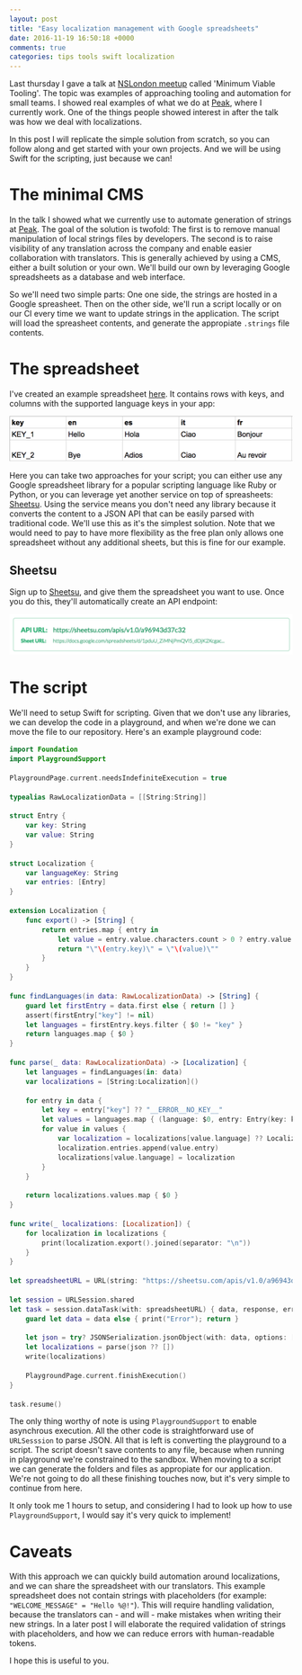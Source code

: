 ```yaml
---
layout: post
title: "Easy localization management with Google spreadsheets"
date: 2016-11-19 16:50:18 +0000
comments: true
categories: tips tools swift localization
---
```


Last thursday I gave a talk at [NSLondon meetup][NSLondon] called 'Minimum Viable Tooling'. The topic was examples of approaching tooling and automation for small teams. I showed real examples of what we do at [Peak][Peak], where I currently work. One of the things people showed interest in after the talk was how we deal with localizations.

In this post I will replicate the simple solution from scratch, so you can follow along and get started with your own projects. And we will be using Swift for the scripting, just because we can!

<!-- more -->

# The minimal CMS

In the talk I showed what we currently use to automate generation of strings at [Peak][Peak]. The goal of the solution is twofold: The first is to remove manual manipulation of local strings files by developers. The second is to raise visibility of any translation across the company and enable easier collaboration with translators. This is generally achieved by using a CMS, either a built solution or your own. We'll build our own by leveraging Google spreadsheets as a database and web interface.

So we'll need two simple parts: One one side, the strings are hosted in a Google spreasheet. Then on the other side, we'll run a script locally or on our CI every time we want to update strings in the application. The script will load the spreasheet contents, and generate the appropiate `.strings` file contents.


# The spreadsheet

I've created an example spreadsheet [here][spreadsheet]. It contains rows with keys, and columns with the supported language keys in your app:

![spreadsheet1](/images/posts/spreadsheet-1.png)

Here you can take two approaches for your script; you can either use any Google spreadsheet library for a popular scripting language like Ruby or Python, or you can leverage yet another service on top of spreasheets: [Sheetsu][Sheetsu]. Using the service means you don't need any library because it converts the content to a JSON API that can be easily parsed with traditional code. We'll use this as it's the simplest solution. Note that we would need to pay to have more flexibility as the free plan only allows one spreadsheet without any additional sheets, but this is fine for our example.

## Sheetsu

Sign up to [Sheetsu][Sheetsu], and give them the spreadsheet you want to use. Once you do this, they'll automatically create an API endpoint:

![sheetsu1](/images/posts/sheetsu-1.png)

# The script

We'll need to setup Swift for scripting. Given that we don't use any libraries, we can develop the code in a playground, and when we're done we can move the file to our repository. Here's an example playground code:

```swift
import Foundation
import PlaygroundSupport

PlaygroundPage.current.needsIndefiniteExecution = true

typealias RawLocalizationData = [[String:String]]

struct Entry {
    var key: String
    var value: String
}

struct Localization {
    var languageKey: String
    var entries: [Entry]
}

extension Localization {
    func export() -> [String] {
        return entries.map { entry in
            let value = entry.value.characters.count > 0 ? entry.value : "NOT_TRANSLATED"
            return "\"\(entry.key)\" = \"\(value)\""
        }
    }
}

func findLanguages(in data: RawLocalizationData) -> [String] {
    guard let firstEntry = data.first else { return [] }
    assert(firstEntry["key"] != nil)
    let languages = firstEntry.keys.filter { $0 != "key" }
    return languages.map { $0 }
}

func parse(_ data: RawLocalizationData) -> [Localization] {
    let languages = findLanguages(in: data)
    var localizations = [String:Localization]()

    for entry in data {
        let key = entry["key"] ?? "__ERROR__NO_KEY__"
        let values = languages.map { (language: $0, entry: Entry(key: key, value: entry[$0]!)) }
        for value in values {
            var localization = localizations[value.language] ?? Localization(languageKey: value.language, entries: [])
            localization.entries.append(value.entry)
            localizations[value.language] = localization
        }
    }

    return localizations.values.map { $0 }
}

func write(_ localizations: [Localization]) {
    for localization in localizations {
        print(localization.export().joined(separator: "\n"))
    }
}

let spreadsheetURL = URL(string: "https://sheetsu.com/apis/v1.0/a96943d37c32", relativeTo: nil)!

let session = URLSession.shared
let task = session.dataTask(with: spreadsheetURL) { data, response, error in
    guard let data = data else { print("Error"); return }

    let json = try? JSONSerialization.jsonObject(with: data, options: []) as! RawLocalizationData
    let localizations = parse(json ?? [])
    write(localizations)

    PlaygroundPage.current.finishExecution()
}

task.resume()
```

The only thing worthy of note is using `PlaygroundSupport` to enable asynchrous execution. All the other code is straightforward use of `URLSesssion` to parse JSON. All that is left is converting the playground to a script. The script doesn't save contents to any file, because when running in playground we're constrained to the sandbox. When moving to a script we can generate the folders and files as appropiate for our application. We're not going to do all these finishing touches now, but it's very simple to continue from here.

It only took me 1 hours to setup, and considering I had to look up how to use `PlaygroundSupport`, I would say it's very quick to implement!

# Caveats

With this approach we can quickly build automation around localizations, and we can share the spreadsheet with our translators. This example spreadsheet does not contain strings with placeholders (for example: `"WELCOME_MESSAGE" = "Hello %@!"`). This will require handling validation, because the translators can - and will - make mistakes when writing their new strings. In a later post I will elaborate the required validation of strings with placeholders, and how we can reduce errors with human-readable tokens.

I hope this is useful to you.

[NSLondon]: http://www.meetup.com/NSLondon/
[Peak]: http://www.peak.net
[Sheetsu]: https://sheetsu.com
[spreadsheet]: https://docs.google.com/spreadsheets/d/1pduU_ZiMNjPmQVl5_dDjK2XcgacfJkARsA567ddOrGg/edit?usp=sharing
